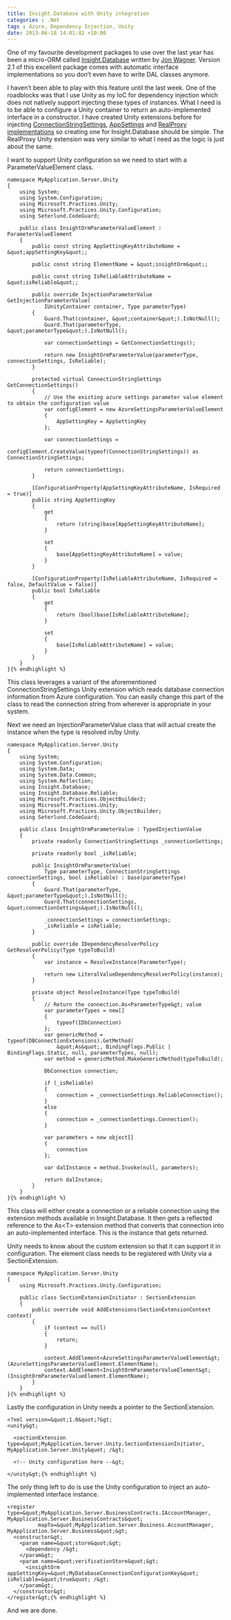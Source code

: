 ```yaml
---
title: Insight.Database with Unity integration
categories : .Net
tags : Azure, Dependency Injection, Unity
date: 2013-06-18 14:01:42 +10:00
---
```


One of my favourite development packages to use over the last year has been a micro-ORM called [Insight.Database][0] written by [Jon Wagner][1]. Version 2.1 of this excellent package comes with automatic interface implementations so you don’t even have to write DAL classes anymore. 

I haven’t been able to play with this feature until the last week. One of the roadblocks was that I use Unity as my IoC for dependency injection which does not natively support injecting these types of instances. What I need is to be able to configure a Unity container to return an auto-implemented interface in a constructor. I have created Unity extensions before for injecting [ConnectionStringSettings][2], [AppSettings][3] and [RealProxy implementations][4] so creating one for Insight.Database should be simple. The RealProxy Unity extension was very similar to what I need as the logic is just about the same.

I want to support Unity configuration so we need to start with a ParameterValueElement class.

    namespace MyApplication.Server.Unity
    {
        using System;
        using System.Configuration;
        using Microsoft.Practices.Unity;
        using Microsoft.Practices.Unity.Configuration;
        using Seterlund.CodeGuard;
    
        public class InsightOrmParameterValueElement : ParameterValueElement
        {
            public const string AppSettingKeyAttributeName = &quot;appSettingKey&quot;;
    
            public const string ElementName = &quot;insightOrm&quot;;
    
            public const string IsReliableAttributeName = &quot;isReliable&quot;;
    
            public override InjectionParameterValue GetInjectionParameterValue(
                IUnityContainer container, Type parameterType)
            {
                Guard.That(container, &quot;container&quot;).IsNotNull();
                Guard.That(parameterType, &quot;parameterType&quot;).IsNotNull();
    
                var connectionSettings = GetConnectionSettings();
    
                return new InsightOrmParameterValue(parameterType, connectionSettings, IsReliable);
            }
    
            protected virtual ConnectionStringSettings GetConnectionSettings()
            {
                // Use the existing azure settings parameter value element to obtain the configuration value
                var configElement = new AzureSettingsParameterValueElement
                {
                    AppSettingKey = AppSettingKey
                };
    
                var connectionSettings =
                    configElement.CreateValue(typeof(ConnectionStringSettings)) as ConnectionStringSettings;
    
                return connectionSettings;
            }
    
            [ConfigurationProperty(AppSettingKeyAttributeName, IsRequired = true)]
            public string AppSettingKey
            {
                get
                {
                    return (string)base[AppSettingKeyAttributeName];
                }
    
                set
                {
                    base[AppSettingKeyAttributeName] = value;
                }
            }
    
            [ConfigurationProperty(IsReliableAttributeName, IsRequired = false, DefaultValue = false)]
            public bool IsReliable
            {
                get
                {
                    return (bool)base[IsReliableAttributeName];
                }
    
                set
                {
                    base[IsReliableAttributeName] = value;
                }
            }
        }
    }{% endhighlight %}

This class leverages a variant of the aforementioned ConnectionStringSettings Unity extension which reads database connection information from Azure configuration. You can easily change this part of the class to read the connection string from wherever is appropriate in your system.

Next we need an InjectionParameterValue class that will actual create the instance when the type is resolved in/by Unity.

    namespace MyApplication.Server.Unity
    {
        using System;
        using System.Configuration;
        using System.Data;
        using System.Data.Common;
        using System.Reflection;
        using Insight.Database;
        using Insight.Database.Reliable;
        using Microsoft.Practices.ObjectBuilder2;
        using Microsoft.Practices.Unity;
        using Microsoft.Practices.Unity.ObjectBuilder;
        using Seterlund.CodeGuard;
    
        public class InsightOrmParameterValue : TypedInjectionValue
        {
            private readonly ConnectionStringSettings _connectionSettings;
    
            private readonly bool _isReliable;
    
            public InsightOrmParameterValue(
                Type parameterType, ConnectionStringSettings connectionSettings, bool isReliable) : base(parameterType)
            {
                Guard.That(parameterType, &quot;parameterType&quot;).IsNotNull();
                Guard.That(connectionSettings, &quot;connectionSettings&quot;).IsNotNull();
    
                _connectionSettings = connectionSettings;
                _isReliable = isReliable;
            }
    
            public override IDependencyResolverPolicy GetResolverPolicy(Type typeToBuild)
            {
                var instance = ResolveInstance(ParameterType);
    
                return new LiteralValueDependencyResolverPolicy(instance);
            }
    
            private object ResolveInstance(Type typeToBuild)
            {
                // Return the connection.As<ParameterType&gt; value
                var parameterTypes = new[]
                {
                    typeof(IDbConnection)
                };
                var genericMethod = typeof(DBConnectionExtensions).GetMethod(
                    &quot;As&quot;, BindingFlags.Public | BindingFlags.Static, null, parameterTypes, null);
                var method = genericMethod.MakeGenericMethod(typeToBuild);
    
                DbConnection connection;
    
                if (_isReliable)
                {
                    connection = _connectionSettings.ReliableConnection();
                }
                else
                {
                    connection = _connectionSettings.Connection();
                }
    
                var parameters = new object[]
                {
                    connection
                };
    
                var dalInstance = method.Invoke(null, parameters);
    
                return dalInstance;
            }
        }
    }{% endhighlight %}

This class will either create a connection or a reliable connection using the extension methods available in Insight.Database. It then gets a reflected reference to the As<T&gt; extension method that converts that connection into an auto-implemented interface. This is the instance that gets returned.

Unity needs to know about the custom extension so that it can support it in configuration. The element class needs to be registered with Unity via a SectionExtension.

    namespace MyApplication.Server.Unity
    {
        using Microsoft.Practices.Unity.Configuration;
    
        public class SectionExtensionInitiator : SectionExtension
        {
            public override void AddExtensions(SectionExtensionContext context)
            {
                if (context == null)
                {
                    return;
                }
    
                context.AddElement<AzureSettingsParameterValueElement&gt;(AzureSettingsParameterValueElement.ElementName);
                context.AddElement<InsightOrmParameterValueElement&gt;(InsightOrmParameterValueElement.ElementName);
            }
        }
    }{% endhighlight %}

Lastly the configuration in Unity needs a pointer to the SectionExtension.

    <?xml version=&quot;1.0&quot;?&gt;
    <unity&gt;
    
      <sectionExtension type=&quot;MyApplication.Server.Unity.SectionExtensionInitiator, MyApplication.Server.Unity&quot; /&gt;
    
      <!-- Unity configuration here --&gt;
    
    </unity&gt;{% endhighlight %}

The only thing left to do is use the Unity configuration to inject an auto-implemented interface instance.

    <register type=&quot;MyApplication.Server.BusinessContracts.IAccountManager, MyApplication.Server.BusinessContracts&quot;
              mapTo=&quot;MyApplication.Server.Business.AccountManager, MyApplication.Server.Business&quot;&gt;
      <constructor&gt;
        <param name=&quot;store&quot;&gt;
          <dependency /&gt;
        </param&gt;
        <param name=&quot;verificationStore&quot;&gt;
          <insightOrm appSettingKey=&quot;MyDatabaseConnectionConfigurationKey&quot; isReliable=&quot;true&quot; /&gt;
        </param&gt;
      </constructor&gt;
    </register&gt;{% endhighlight %}

And we are done.

[0]: https://github.com/jonwagner/Insight.Database
[1]: http://code.jonwagner.com/
[2]: /post/2010/07/05/ConnectionStringSettings-parameter-injection-in-Unity.aspx
[3]: /post/2010/04/23/AppSetting-parameter-injection-in-Unity-2.aspx
[4]: http://neovolve.codeplex.com/SourceControl/latest#1420795
